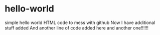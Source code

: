 # hello-world
simple hello world HTML code to mess with github
Now I have additional stuff added
And another line of code added here
and another one!!!!!! 

